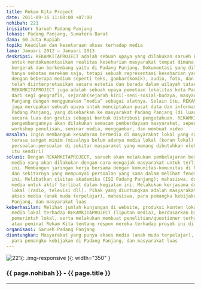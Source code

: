 ```yaml
---
title: Rekam Kita Project
date: 2011-09-16 11:08:00 +07:00
nohibah: 221
inisiator: Sarueh Padang Panjang
lokasi: Padang Panjang, Sumatera Barat
dana: 60 Juta Rupiah
topik: Keadilan dan kesetaraan akses terhadap media
lama: Januari 2012 – Januari 2013
deskripsi: REKAMKITAPROJECT adalah sebuah upaya yang dilakukan sarueh Padang Panjang
  untuk mendokumentasikan realitas keseharian masyarakat tempat dimana sarueh hidup,
  bergerak dan berkembang yaitu di Padang Panjang. Dokumentasi yang dilakukan tidak
  hanya sebatas merekam saja, tetapi sebuah representasi keseharian yang dibekukan
  dengan beberapa medium seperti teks, gambar(komik), audio, foto, dan video yang
  telah diinterpretasikan secara estetis dan berada dalam wilayah tataran artistik.
  REKAMKITAPROJECT juga adalah sebuah upaya pemetaan lokalitas kota Padang Panjang
  dari segi geografis, sejarah(sejarah kini)-seni-sosial-budaya, masyarakat Padang
  Panjang dengan menggunakan “media” sebagai alatnya. Selain itu, REKAMKITAPROJECT
  juga merupakan sebuah upaya untuk menciptakan pusat data dan informasi tentang kota
  Padang Panjang, yang disebarkan ke masyarakat Padang Panjang (di luar Padang Panjang)
  secara luas dan gratis sebagai bentuk distribusi pengetahuan. REKAMKITAPROJECT dalam
  pengembangannya akan dilakukan semacam pemberdayaan masyarakat, seperti mengadakan
  workshop penulisan, seminar media, menggambar, dan membuat video
masalah: Ingin membangun kesadaran bermedia di masyarakat lokal yang saay ini masih
  terasa sangat minim (misalnya belum adanya media lokal (koran lokal) yang mengangkat
  persoalan-persoalan di sekitar masyarakat yang memang dibutuhkan oleh masyarakat
  itu sendiri)
solusi: Dengan REKAMKITAPROJECT, sarueh akan melakukan pembelajaran bersama berbasis
  media yang akan dilakukan dengan cara mengajak masyarakat untuk terlibat dalam aktifitas
  ini. Membangun jaringan kerja bersama dengan komunitas-komunitas di Padang Panjang
  dan sekitarnya yang mempunyai persoalan yang sama dalam melihat fenomena media saat
  ini. Melibatkan civitas akademika (ISI Padang Panjang); mahasiswa, dosen dan peminat
  media untuk aktif terlibat dalam kegiatan ini. Melakukan kerjasama dengan media
  lokal (radio, televisi dll). Pihak yang diuntungkan adalah masyarakat yang punya
  akses media (anak muda terpelajar), mahasiswa, para pemangku kebijakan di Padang
  Panjang, dan masyarakat luas
keberhasilan: Melihat jumlah kunjungan di website, produksi konten lokal, dan respon
  media lokal terhadap REKAMKITAPROJECT (liputan media), berdasarkan bantuan dari
  pemerintah lokal, serta melakukan membuat penelitian/questioner terhadap pengunjung
  atau peminat Rekam Kita tentang respon mereka terhadap proyek ini di akhir program.
organisasi: Sarueh Padang Panjang
diuntungkan: Masyarakat yang punya akses media (anak muda terpelajar), mahasiswa,
  para pemangku kebijakan di Padang Panjang, dan masyarakat luas
---
```


![221](/static/img/hibahcmb/221.png){: .img-responsive }{: width="350" }

### {{ page.nohibah }} - {{ page.title }}

---
